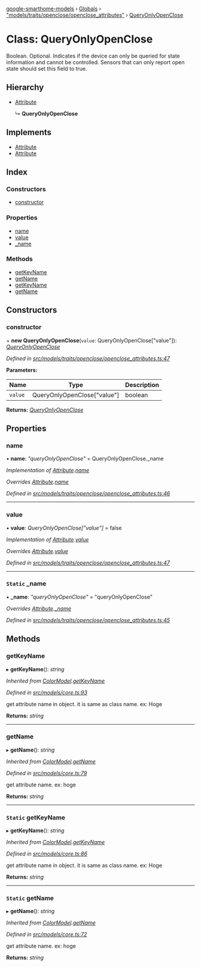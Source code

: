 [google-smarthome-models](../README.md) › [Globals](../globals.md) › ["models/traits/openclose/openclose_attributes"](../modules/_models_traits_openclose_openclose_attributes_.md) › [QueryOnlyOpenClose](_models_traits_openclose_openclose_attributes_.queryonlyopenclose.md)

# Class: QueryOnlyOpenClose

Boolean. Optional. Indicates if the device can only be queried for state information and cannot be controlled. Sensors that can only report open state should set this field to true.

## Hierarchy

* [Attribute](_models_core_.attribute.md)

  ↳ **QueryOnlyOpenClose**

## Implements

* [Attribute](../interfaces/_models_interfaces_i_core_.attribute.md)
* [Attribute](../interfaces/_models_interfaces_i_core_.attribute.md)

## Index

### Constructors

* [constructor](_models_traits_openclose_openclose_attributes_.queryonlyopenclose.md#constructor)

### Properties

* [name](_models_traits_openclose_openclose_attributes_.queryonlyopenclose.md#name)
* [value](_models_traits_openclose_openclose_attributes_.queryonlyopenclose.md#value)
* [_name](_models_traits_openclose_openclose_attributes_.queryonlyopenclose.md#static-_name)

### Methods

* [getKeyName](_models_traits_openclose_openclose_attributes_.queryonlyopenclose.md#getkeyname)
* [getName](_models_traits_openclose_openclose_attributes_.queryonlyopenclose.md#getname)
* [getKeyName](_models_traits_openclose_openclose_attributes_.queryonlyopenclose.md#static-getkeyname)
* [getName](_models_traits_openclose_openclose_attributes_.queryonlyopenclose.md#static-getname)

## Constructors

###  constructor

\+ **new QueryOnlyOpenClose**(`value`: QueryOnlyOpenClose["value"]): *[QueryOnlyOpenClose](_models_traits_openclose_openclose_attributes_.queryonlyopenclose.md)*

*Defined in [src/models/traits/openclose/openclose_attributes.ts:47](https://github.com/galactic1969/google-smarthome-models/blob/633871f/src/models/traits/openclose/openclose_attributes.ts#L47)*

**Parameters:**

Name | Type | Description |
------ | ------ | ------ |
`value` | QueryOnlyOpenClose["value"] | boolean  |

**Returns:** *[QueryOnlyOpenClose](_models_traits_openclose_openclose_attributes_.queryonlyopenclose.md)*

## Properties

###  name

• **name**: *"queryOnlyOpenClose"* = QueryOnlyOpenClose._name

*Implementation of [Attribute](../interfaces/_models_interfaces_i_core_.attribute.md).[name](../interfaces/_models_interfaces_i_core_.attribute.md#name)*

*Overrides [Attribute](_models_core_.attribute.md).[name](_models_core_.attribute.md#name)*

*Defined in [src/models/traits/openclose/openclose_attributes.ts:46](https://github.com/galactic1969/google-smarthome-models/blob/633871f/src/models/traits/openclose/openclose_attributes.ts#L46)*

___

###  value

• **value**: *QueryOnlyOpenClose["value"]* = false

*Implementation of [Attribute](../interfaces/_models_interfaces_i_core_.attribute.md).[value](../interfaces/_models_interfaces_i_core_.attribute.md#value)*

*Overrides [Attribute](_models_core_.attribute.md).[value](_models_core_.attribute.md#value)*

*Defined in [src/models/traits/openclose/openclose_attributes.ts:47](https://github.com/galactic1969/google-smarthome-models/blob/633871f/src/models/traits/openclose/openclose_attributes.ts#L47)*

___

### `Static` _name

▪ **_name**: *"queryOnlyOpenClose"* = "queryOnlyOpenClose"

*Overrides [Attribute](_models_core_.attribute.md).[_name](_models_core_.attribute.md#static-_name)*

*Defined in [src/models/traits/openclose/openclose_attributes.ts:45](https://github.com/galactic1969/google-smarthome-models/blob/633871f/src/models/traits/openclose/openclose_attributes.ts#L45)*

## Methods

###  getKeyName

▸ **getKeyName**(): *string*

*Inherited from [ColorModel](_models_traits_colorsetting_colorsetting_attributes_.colormodel.md).[getKeyName](_models_traits_colorsetting_colorsetting_attributes_.colormodel.md#static-getkeyname)*

*Defined in [src/models/core.ts:93](https://github.com/galactic1969/google-smarthome-models/blob/633871f/src/models/core.ts#L93)*

get attribute name in object. it is same as class name. ex: Hoge

**Returns:** *string*

___

###  getName

▸ **getName**(): *string*

*Inherited from [ColorModel](_models_traits_colorsetting_colorsetting_attributes_.colormodel.md).[getName](_models_traits_colorsetting_colorsetting_attributes_.colormodel.md#static-getname)*

*Defined in [src/models/core.ts:79](https://github.com/galactic1969/google-smarthome-models/blob/633871f/src/models/core.ts#L79)*

get attribute name. ex: hoge

**Returns:** *string*

___

### `Static` getKeyName

▸ **getKeyName**(): *string*

*Inherited from [ColorModel](_models_traits_colorsetting_colorsetting_attributes_.colormodel.md).[getKeyName](_models_traits_colorsetting_colorsetting_attributes_.colormodel.md#static-getkeyname)*

*Defined in [src/models/core.ts:86](https://github.com/galactic1969/google-smarthome-models/blob/633871f/src/models/core.ts#L86)*

get attribute name in object. it is same as class name. ex: Hoge

**Returns:** *string*

___

### `Static` getName

▸ **getName**(): *string*

*Inherited from [ColorModel](_models_traits_colorsetting_colorsetting_attributes_.colormodel.md).[getName](_models_traits_colorsetting_colorsetting_attributes_.colormodel.md#static-getname)*

*Defined in [src/models/core.ts:72](https://github.com/galactic1969/google-smarthome-models/blob/633871f/src/models/core.ts#L72)*

get attribute name. ex: hoge

**Returns:** *string*
